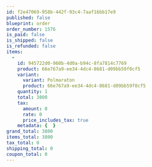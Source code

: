 ```yaml
---
id: f2e47069-958b-442f-93c4-7aaf16bb17e9
published: false
blueprint: order
order_number: 1576
is_paid: false
is_shipped: false
is_refunded: false
items:
  -
    id: 945722d0-960b-4d0a-b94c-8fa7814c7769
    product: 66e767a9-ee34-4dc4-8681-d09bb59f0cf5
    variant:
      variant: Polmaraton
      product: 66e767a9-ee34-4dc4-8681-d09bb59f0cf5
    quantity: 1
    total: 3800
    tax:
      amount: 0
      rate: 0
      price_includes_tax: true
    metadata: {  }
grand_total: 3800
items_total: 3800
tax_total: 0
shipping_total: 0
coupon_total: 0
---
```

